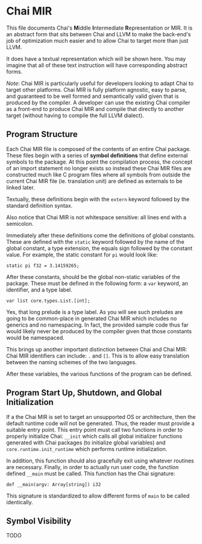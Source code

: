 # Chai MIR

This file documents Chai's **M**iddle **I**ntermediate **R**epresentation or
MIR.  It is an abstract form that sits between Chai and LLVM to make the
back-end's job of optimization much easier and to allow Chai to target more than
just LLVM.

It does have a textual representation which will be shown here.  You may imagine
that all of these text instruction will have corresponding abstract forms.

*Note*: Chai MIR is particularly useful for developers looking to adapt Chai to
target other platforms.  Chai MIR is fully platform agnostic, easy to parse, and
guaranteed to be well formed and semantically valid given that is produced by
the compiler.  A developer can use the existing Chai compiler as a front-end to
produce Chai MIR and compile that directly to another target (without having to
compile the full LLVM dialect).

## Program Structure

Each Chai MIR file is composed of the contents of an entire Chai package. These
files begin with a series of **symbol definitions** that define external symbols
to the package.  At this point the compilation process, the concept of an import
statement no longer exists so instead these Chai MIR files are constructed much
like C program files where all symbols from outside the current Chai MIR file
(ie. translation unit) are defined as externals to be linked later.

Textually, these definitions begin with the `extern` keyword followed by the
standard definition syntax.  

Also notice that Chai MIR is not whitespace sensitive: all lines end with a
semicolon.

Immediately after these definitions come the definitions of global constants.
These are defined with the `static` keyword followed by the name of the global
constant, a type extension, the equals sign followed by the constant value.
For example, the static constant for `pi` would look like:

```chmir
static pi f32 = 3.14159265;
```

After these constants, should be the global non-static variables of the
package.  These must be defined in the following form: a `var` keyword,
an identifier, and a type label.

```chmir
var list core.types.List.[int];
```

Yes, that long prelude is a type label.  As you will see such preludes are
going to be common-place in generated Chai MIR which includes no generics
and no namespacing.  In fact, the provided sample code thus far would likely
never be produced by the compiler given that those constants would be namespaced.

This brings up another important distinction between Chai and Chai MIR: Chai MIR
identifiers can include: `.` and `[]`.  This is to allow easy translation
between the naming schemes of the two languages.

After these variables, the various functions of the program can be defined.

## Program Start Up, Shutdown, and Global Initialization

If a the Chai MIR is set to target an unsupported OS or architecture, then the
default runtime code will not be generated.  Thus, the reader must provide a
suitable entry point.  This entry point must call two functions in order to
properly initialize Chai: `__init` which calls all global initializer functions
generated with Chai packages (to initialize global variables) and
`core.runtime.init_runtime` which performs runtime initialization.

In addition, this function should also gracefully exit using whatever routines
are necessary.  Finally, in order to actually run user code, the function
defined `__main` must be called.  This function has the Chai signature:

    def __main(argv: Array[string]) i32

This signature is standardized to allow different forms of `main` to be called
identically.

## Symbol Visibility

TODO


